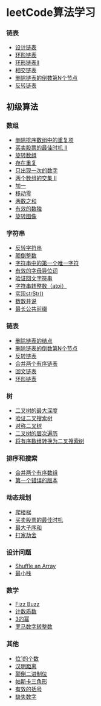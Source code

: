 # leetCode算法学习

### 链表
* [设计链表](https://github.com/wlq1005/leetCode/blob/master/src/com/wlq/algorithm/linkedlist/MyLinkedList.java)
* [环形链表](https://github.com/wlq1005/leetCode/blob/master/src/com/wlq/algorithm/linkedlist/LinkedListCycle.java)
* [环形链表II](https://github.com/wlq1005/leetCode/blob/master/src/com/wlq/algorithm/linkedlist/LinkedListCycle2.java)
* [相交链表](https://github.com/wlq1005/leetCode/blob/master/src/com/wlq/algorithm/linkedlist/IntersectionNode.java)
* [删除链表的倒数第N个节点](https://github.com/wlq1005/leetCode/blob/master/src/com/wlq/algorithm/linkedlist/RemoveNthFromEnd.java)
* [反转链表](https://github.com/wlq1005/leetCode/blob/master/src/com/wlq/algorithm/linkedlist/ReverseList.java)

## 初级算法
### 数组
* [删除排序数组中的重复项](https://github.com/wlq1005/leetCode/blob/master/src/com/wulq/learn/array/Lesson21.java)
* [买卖股票的最佳时机 II](https://github.com/wlq1005/leetCode/blob/master/src/com/wulq/learn/array/Lesson22.java)
* [旋转数组](https://github.com/wlq1005/leetCode/blob/master/src/com/wulq/learn/array/Lesson23.java)
* [存在重复](https://github.com/wlq1005/leetCode/blob/master/src/com/wulq/learn/array/Lesson24.java)
* [只出现一次的数字](https://github.com/wlq1005/leetCode/blob/master/src/com/wulq/learn/array/Lesson25.java)
* [两个数组的交集 II](https://github.com/wlq1005/leetCode/blob/master/src/com/wulq/learn/array/Lesson26.java)
* [加一](https://github.com/wlq1005/leetCode/blob/master/src/com/wulq/learn/array/Lesson27.java)
* [移动零](https://github.com/wlq1005/leetCode/blob/master/src/com/wulq/learn/array/Lesson28.java)
* [两数之和](https://github.com/wlq1005/leetCode/blob/master/src/com/wulq/learn/array/Lesson29.java)
* [有效的数独](https://github.com/wlq1005/leetCode/blob/master/src/com/wulq/learn/array/Lesson30.java)
* [旋转图像](https://github.com/wlq1005/leetCode/blob/master/src/com/wulq/learn/array/Lesson31.java)

### 字符串
* [反转字符串]()  
* [颠倒整数]()  
* [字符串中的第一个唯一字符]()  
* [有效的字母异位词]()  
* [验证回文字符串]()  
* [字符串转整数（atoi）]()  
* [实现strStr()]()  
* [数数并说]()  
* [最长公共前缀]()

### 链表
* [删除链表的结点]()
* [删除链表的倒数第N个节点]()  
* [反转链表]()  
* [合并两个有序链表]()  
* [回文链表]()  
* [环形链表]()  

### 树
* [二叉树的最大深度]()  
* [验证二叉搜索树]()  
* [对称二叉树]()  
* [二叉树的层次遍历]()  
* [将有序数组转换为二叉搜索树]()  

### 排序和搜索
* [合并两个有序数组]()    
* [第一个错误的版本]()    

### 动态规划
* [爬楼梯]()    
* [买卖股票的最佳时机]()    
* [最大子序和]()    
* [打家劫舍]()  

### 设计问题
* [Shuffle an Array]()
* [最小栈]()  

### 数学
* [Fizz Buzz]()
* [计数质数]()  
* [3的幂]()  
* [罗马数字转整数]()    

### 其他
* [位1的个数]()
* [汉明距离]()  
* [颠倒二进制位]()  
* [帕斯卡三角形]()  
* [有效的括号]()  
* [缺失数字]()    



